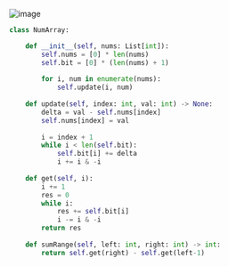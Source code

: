 
![image](https://user-images.githubusercontent.com/85326814/146698406-76d019e2-937a-4dae-b53c-39cbc31c3ce3.png)


```python
class NumArray:

    def __init__(self, nums: List[int]):
        self.nums = [0] * len(nums)
        self.bit = [0] * (len(nums) + 1)
        
        for i, num in enumerate(nums):
            self.update(i, num)
        
    def update(self, index: int, val: int) -> None:
        delta = val - self.nums[index]
        self.nums[index] = val
        
        i = index + 1
        while i < len(self.bit):
            self.bit[i] += delta
            i += i & -i
    
    def get(self, i):
        i += 1
        res = 0
        while i:
            res += self.bit[i]
            i -= i & -i
        return res
    
    def sumRange(self, left: int, right: int) -> int:
        return self.get(right) - self.get(left-1)
```
